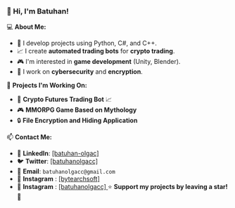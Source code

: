 ### 👋 Hi, I'm Batuhan!

💻 **About Me:**
- 🔹 I develop projects using Python, C#, and C++.
- 📈 I create **automated trading bots** for **crypto trading**.
- 🎮 I'm interested in **game development** (Unity, Blender).
- 🔐 I work on **cybersecurity** and **encryption**.

🚀 **Projects I'm Working On:**  
- 🤖 **Crypto Futures Trading Bot** 📈  
- 🎮 **MMORPG Game Based on Mythology**  
- 🔒 **File Encryption and Hiding Application**  

📫 **Contact Me:**  
- 💬 **LinkedIn**: [[batuhan-olgac]  ](https://www.linkedin.com/in/batuhan-olgac-2b921154/)
- 🐦 **Twitter**: [[batuhanolgacc]](https://x.com/batuhanolgacc)
- 📩 **Email**: `batuhanolgacc@gmail.com`  
- 💬 **Instagram** : [[bytearchsoft]  ](https://www.instagram.com/bytearchsoft/)
- 💬 **Instagram** : [[batuhanolgacc]  ](https://www.instagram.com/batuhanolgacc/)
⭐ **Support my projects by leaving a star!** 🚀
